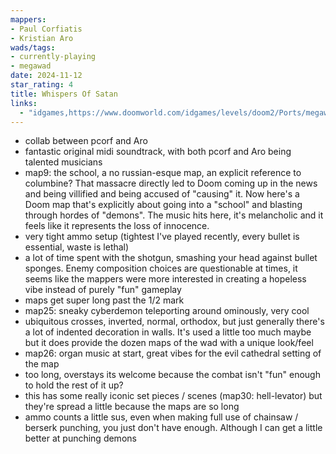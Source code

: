 ```yaml
---
mappers:
- Paul Corfiatis
- Kristian Aro
wads/tags:
- currently-playing
- megawad
date: 2024-11-12
star_rating: 4
title: Whispers Of Satan
links:
  - "idgames,https://www.doomworld.com/idgames/levels/doom2/Ports/megawads/wos"
---
```


- collab between pcorf and Aro
- fantastic original midi soundtrack, with both pcorf and Aro being talented musicians
- map9: the school, a no russian-esque map, an explicit reference to columbine? That massacre directly led to Doom coming up in the news and being villified and being accused of "causing" it. Now here's a Doom map that's explicitly about going into a "school" and blasting through hordes of "demons". The music hits here, it's melancholic and it feels like it represents the loss of innocence. 
- very tight ammo setup (tightest I've played recently, every bullet is essential, waste is lethal)
- a lot of time spent with the shotgun, smashing your head against bullet sponges. Enemy composition choices are questionable at times, it seems like the mappers were more interested in creating a hopeless vibe instead of purely "fun" gameplay
- maps get super long past the 1/2 mark
- map25: sneaky cyberdemon teleporting around ominously, very cool
- ubiquitous crosses, inverted, normal, orthodox, but just generally there's a lot of indented decoration in walls. It's used a little too much maybe but it does provide the dozen maps of the wad with a unique look/feel
- map26: organ music at start, great vibes for the evil cathedral setting of the map
- too long, overstays its welcome because the combat isn't "fun" enough to hold the rest of it up?
- this has some really iconic set pieces / scenes (map30: hell-levator) but they're spread a little because the maps are so long
- ammo counts a little sus, even when making full use of chainsaw / berserk punching, you just don't have enough. Although I can get a little better at punching demons 